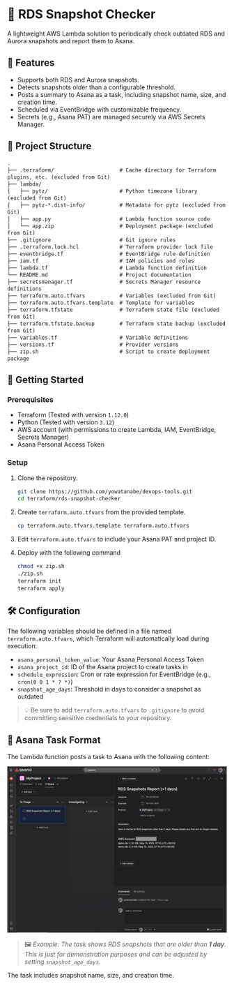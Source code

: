 # 📘 RDS Snapshot Checker

A lightweight AWS Lambda solution to periodically check outdated RDS and Aurora snapshots and report them to Asana.

## 🧭 Features

* Supports both RDS and Aurora snapshots.
* Detects snapshots older than a configurable threshold.
* Posts a summary to Asana as a task, including snapshot name, size, and creation time.
* Scheduled via EventBridge with customizable frequency.
* Secrets (e.g., Asana PAT) are managed securely via AWS Secrets Manager.

## 📂 Project Structure

```
.
├── .terraform/                     # Cache directory for Terraform plugins, etc. (excluded from Git)
├── lambda/
│   ├── pytz/                       # Python timezone library (excluded from Git)
│   ├── pytz-*.dist-info/           # Metadata for pytz (excluded from Git)
│   ├── app.py                      # Lambda function source code
│   └── app.zip                     # Deployment package (excluded from Git)
├── .gitignore                      # Git ignore rules
├── .terraform.lock.hcl             # Terraform provider lock file
├── eventbridge.tf                  # EventBridge rule definition
├── iam.tf                          # IAM policies and roles
├── lambda.tf                       # Lambda function definition
└── README.md                       # Project documentation
├── secretsmanager.tf               # Secrets Manager resource definitions
├── terraform.auto.tfvars           # Variables (excluded from Git)
├── terraform.auto.tfvars.template  # Template for variables
├── terraform.tfstate               # Terraform state file (excluded from Git)
├── terraform.tfstate.backup        # Terraform state backup (excluded from Git)
├── variables.tf                    # Variable definitions
├── versions.tf                     # Provider versions
├── zip.sh                          # Script to create deployment package
```

## 🚀 Getting Started

### Prerequisites

* Terraform (Tested with version `1.12.0`)
* Python (Tested with version `3.12`)
* AWS account (with permissions to create Lambda, IAM, EventBridge, Secrets Manager)
* Asana Personal Access Token

### Setup

1. Clone the repository.

   ```bash
   git clone https://github.com/yowatanabe/devops-tools.git
   cd terraform/rds-snapshot-checker
   ```

1. Create `terraform.auto.tfvars` from the provided template.

   ```bash
   cp terraform.auto.tfvars.template terraform.auto.tfvars
   ```

1. Edit `terraform.auto.tfvars` to include your Asana PAT and project ID.

1. Deploy with the following command

    ```bash
    chmod +x zip.sh
    ./zip.sh
    terraform init
    terraform apply
    ```

## 🛠️ Configuration

The following variables should be defined in a file named `terraform.auto.tfvars`, which Terraform will automatically load during execution:

* `asana_personal_token_value`: Your Asana Personal Access Token
* `asana_project_id`: ID of the Asana project to create tasks in
* `schedule_expression`: Cron or rate expression for EventBridge (e.g., `cron(0 0 1 * ? *)`)
* `snapshot_age_days`: Threshold in days to consider a snapshot as outdated

> 💡 Be sure to add `terraform.auto.tfvars` to `.gitignore` to avoid committing sensitive credentials to your repository.


## 📝 Asana Task Format

The Lambda function posts a task to Asana with the following content:

![Asana Task Example](img/asana-task-example.webp)

> 🖼️ *Example: The task shows RDS snapshots that are older than **1 day**. This is just for demonstration purposes and can be adjusted by setting `snapshot_age_days`.*

The task includes snapshot name, size, and creation time.
